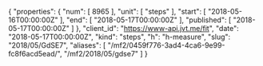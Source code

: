 {
  "properties": {
    "num": [
      8965
    ],
    "unit": [
      "steps"
    ],
    "start": [
      "2018-05-16T00:00:00Z"
    ],
    "end": [
      "2018-05-17T00:00:00Z"
    ],
    "published": [
      "2018-05-17T00:00:00Z"
    ]
  },
  "client_id": "https://www-api.jvt.me/fit",
  "date": "2018-05-17T00:00:00Z",
  "kind": "steps",
  "h": "h-measure",
  "slug": "2018/05/GdSE7",
  "aliases": [
    "/mf2/0459f776-3ad4-4ca6-9e99-fc8f6acd5ead/",
    "/mf2/2018/05/gdse7"
  ]
}
